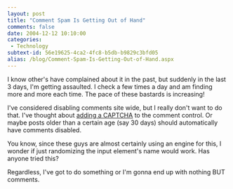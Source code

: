 ```yaml
---
layout: post
title: "Comment Spam Is Getting Out of Hand"
comments: false
date: 2004-12-12 10:10:00
categories:
 - Technology
subtext-id: 56e19625-4ca2-4fc8-b5db-b9829c3bfd05
alias: /blog/Comment-Spam-Is-Getting-Out-of-Hand.aspx
---
```



I know other's have complained about it in the past, but suddenly in the last 3 days, I'm getting assaulted. I check a few times a day and am finding more and more each time. The pace of these bastards is increasing!

I've considered disabling comments site wide, but I really don't want to do that. I've thought about [adding a CAPTCHA](http://www.hanselman.com/blog/PermaLink.aspx?guid=99b2e3e9-5597-4883-a015-d77c3246a2a8) to the comment control. Or maybe posts older than a certain age (say 30 days) should automatically have comments disabled.

You know, since these guys are almost certainly using an engine for this, I wonder if just randomizing the input element's name would work. Has anyone tried this?

Regardless, I've got to do something or I'm gonna end up with nothing BUT comments.
